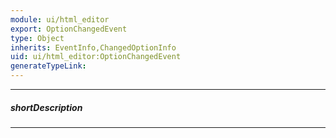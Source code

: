 ```yaml
---
module: ui/html_editor
export: OptionChangedEvent
type: Object
inherits: EventInfo,ChangedOptionInfo
uid: ui/html_editor:OptionChangedEvent
generateTypeLink: 
---
```

---
##### shortDescription
<!-- Description goes here -->

---
<!-- Description goes here -->